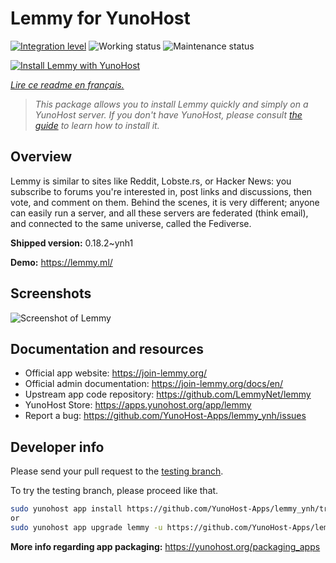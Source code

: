 <!--
N.B.: This README was automatically generated by https://github.com/YunoHost/apps/tree/master/tools/README-generator
It shall NOT be edited by hand.
-->

# Lemmy for YunoHost

[![Integration level](https://dash.yunohost.org/integration/lemmy.svg)](https://dash.yunohost.org/appci/app/lemmy) ![Working status](https://ci-apps.yunohost.org/ci/badges/lemmy.status.svg) ![Maintenance status](https://ci-apps.yunohost.org/ci/badges/lemmy.maintain.svg)

[![Install Lemmy with YunoHost](https://install-app.yunohost.org/install-with-yunohost.svg)](https://install-app.yunohost.org/?app=lemmy)

*[Lire ce readme en français.](./README_fr.md)*

> *This package allows you to install Lemmy quickly and simply on a YunoHost server.
If you don't have YunoHost, please consult [the guide](https://yunohost.org/#/install) to learn how to install it.*

## Overview

Lemmy is similar to sites like Reddit, Lobste.rs, or Hacker News: you subscribe to forums you're interested in, post links and discussions, then vote, and comment on them. Behind the scenes, it is very different; anyone can easily run a server, and all these servers are federated (think email), and connected to the same universe, called the Fediverse.


**Shipped version:** 0.18.2~ynh1

**Demo:** https://lemmy.ml/

## Screenshots

![Screenshot of Lemmy](./doc/screenshots/screenshot1.webp)

## Documentation and resources

* Official app website: <https://join-lemmy.org/>
* Official admin documentation: <https://join-lemmy.org/docs/en/>
* Upstream app code repository: <https://github.com/LemmyNet/lemmy>
* YunoHost Store: <https://apps.yunohost.org/app/lemmy>
* Report a bug: <https://github.com/YunoHost-Apps/lemmy_ynh/issues>

## Developer info

Please send your pull request to the [testing branch](https://github.com/YunoHost-Apps/lemmy_ynh/tree/testing).

To try the testing branch, please proceed like that.

``` bash
sudo yunohost app install https://github.com/YunoHost-Apps/lemmy_ynh/tree/testing --debug
or
sudo yunohost app upgrade lemmy -u https://github.com/YunoHost-Apps/lemmy_ynh/tree/testing --debug
```

**More info regarding app packaging:** <https://yunohost.org/packaging_apps>

